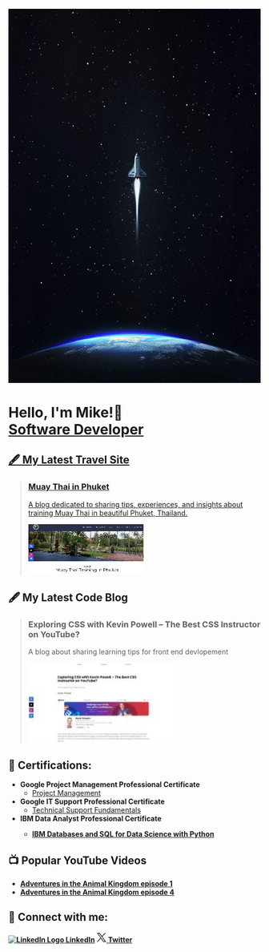 ![Banner Image](5a7e83b60747809ad5b4d267e9da5ac8.jpg)
  <h1>Hello, I'm Mike!👋  <br/><a href="https://github.com/mwheeler2244">Software Developer</a> <a href="https://www.linkedin.com/in/michael-wheeler12//"></h1>

## 🖋️ My Latest Travel Site

> ### Muay Thai in Phuket
> A blog dedicated to sharing tips, experiences, and insights about training Muay Thai in beautiful Phuket, Thailand.
>
> [![My Latest Blog](https://github.com/mwheeler2244/mwheeler2244/blob/main/muaythaiphuket.png?raw=true)](https://muaythaiinphuket.com)


## 🖋️ My Latest Code Blog 

> ### Exploring CSS with Kevin Powell – The Best CSS Instructor on YouTube?
> A blog about sharing learning tips for front end devlopement
>
>  [![My Latest Blog](https://github.com/mwheeler2244/mwheeler2244/blob/main/cssblogkevin.jpg?raw=true)](https://mikewheelerdev.com/blog/day1CSS.html)
  


<h2>📃 Certifications:</h2>


- <b>Google Project Management Professional Certificate</b>
  - [Project Management](https://www.coursera.org/account/accomplishments/professional-cert/ZMG6JGGNAFT4)
- <b>Google IT Support Professional Certificate</b>
  - [Technical Support Fundamentals](https://www.coursera.org/account/accomplishments/verify/4QXGP4238FML)
- <b>IBM Data Analyst Professional Certificate<b>
  - [IBM Databases and SQL for Data Science with Python](https://www.coursera.org/account/accomplishments/verify/6M6UR6RCSTQZ)

<h2>📺 Popular YouTube Videos</h2>

- [Adventures in the Animal Kingdom episode 1](https://www.youtube.com/watch?v=w8tO_XDp41M&t=4s)
- [Adventures in the Animal Kingdom episode 4](https://www.youtube.com/watch?v=ip_X3LJCXMg)
  

<h2> 🤳 Connect with me:</h2>



  
<a href="https://www.linkedin.com/in/michael-wheeler12/">
    <img src="https://upload.wikimedia.org/wikipedia/commons/thumb/c/ca/LinkedIn_logo_initials.png/768px-LinkedIn_logo_initials.png" width="22px" alt="LinkedIn Logo">
    LinkedIn</a>

<a href="https://x.com/Michael68374214" target="_blank">
  <img src="./11053970_x_logo_twitter_new_brand_icon.png" alt="X (Twitter) Logo" width="20" height="20">
  Twitter
</a>





